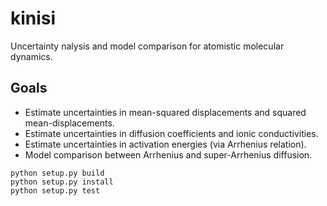 # kinisi

Uncertainty nalysis and model comparison for atomistic molecular dynamics.

## Goals
- Estimate uncertainties in mean-squared displacements and squared mean-displacements.
- Estimate uncertainties in diffusion coefficients and ionic conductivities.
- Estimate uncertainties in activation energies (via Arrhenius relation).
- Model comparison between Arrhenius and super-Arrhenius diffusion.

```
python setup.py build
python setup.py install
python setup.py test
```